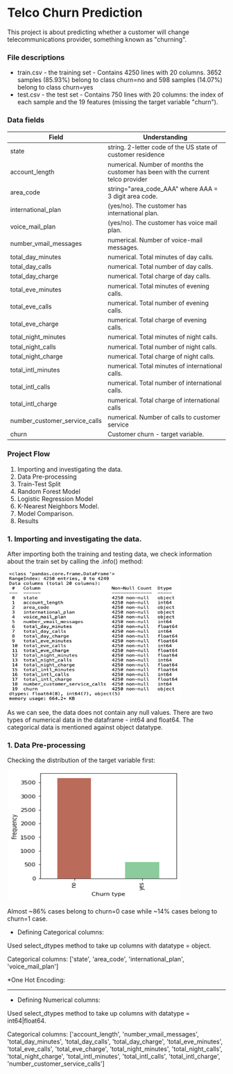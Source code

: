 # Telco Churn Prediction

This project is about predicting whether a customer will change telecommunications provider, something known as "churning".

### File descriptions

<ul>
  <li> train.csv - the training set - Contains 4250 lines with 20 columns. 3652 samples (85.93%) belong to class churn=no and 598 samples (14.07%) belong to class churn=yes </li>
  <li>test.csv - the test set - Contains 750 lines with 20 columns: the index of each sample and the 19 features (missing the target variable "churn"). </li>
</ul>

### Data fields

| Field  | Understanding |
| ------------- | ------------- |
| state  | string. 2-letter code of the US state of customer residence  |
| account_length  | numerical. Number of months the customer has been with the current telco provider  |
| area_code | string="area_code_AAA" where AAA = 3 digit area code.  |
| international_plan  | (yes/no). The customer has international plan.  |
| voice_mail_plan  | (yes/no). The customer has voice mail plan.  |
| number_vmail_messages  | numerical. Number of voice-mail messages.  |
| total_day_minutes  | numerical. Total minutes of day calls.  |
| total_day_calls  | numerical. Total number of day calls.  |
| total_day_charge  | numerical. Total charge of day calls.  |
| total_eve_minutes  | numerical. Total minutes of evening calls.  |
| total_eve_calls  | numerical. Total number of evening calls. |
| total_eve_charge  | numerical. Total charge of evening calls.  |
| total_night_minutes  | numerical. Total minutes of night calls.  |
| total_night_calls  | numerical. Total number of night calls.  |
| total_night_charge  | numerical. Total charge of night calls.  |
| total_intl_minutes  | numerical. Total minutes of international calls.  |
| total_intl_calls  | numerical. Total number of international calls.  |
| total_intl_charge  | numerical. Total charge of international calls  |
| number_customer_service_calls  | numerical. Number of calls to customer service  |
| churn  | Customer churn - target variable. |

### Project Flow

<ol>
 <li>Importing and investigating the data.</li>
 <li>Data Pre-processing</li>
 <li>Train-Test Split</li>
 <li>Random Forest Model</li>
 <li>Logistic Regression Model</li>
 <li>K-Nearest Neighbors Model.</li>
 <li>Model Comparison.</li>
 <li>Results</li>
</ol>

### 1. Importing and investigating the data.

After importing both the training and testing data, we check information about the train set by calling the .info() method:

<img src = 'train_info.png' width = "400" height = "300"/>

As we can see, the data does not contain any null values. There are two types of numerical data in the dataframe - int64 and float64. The categorical data is mentioned against object datatype.

### 1. Data Pre-processing

Checking the distribution of the target variable first:

<img src = 'churn_barplot.png' width = "400" height = "300"/>

Almost ~86% cases belong to churn=0 case while ~14% cases belong to churn=1 case.

* Defining Categorical columns:

Used select_dtypes method to take up columns with datatype = object.
<p>Categorical columns: ['state', 'area_code', 'international_plan', 'voice_mail_plan']</p>

*One Hot Encoding:

<hr>

* Defining Numerical columns:

Used select_dtypes method to take up columns with datatype = int64|float64.
<p>Categorical columns: ['account_length', 'number_vmail_messages', 'total_day_minutes',
       'total_day_calls', 'total_day_charge', 'total_eve_minutes',
       'total_eve_calls', 'total_eve_charge', 'total_night_minutes',
       'total_night_calls', 'total_night_charge', 'total_intl_minutes',
       'total_intl_calls', 'total_intl_charge',
       'number_customer_service_calls']</p>
